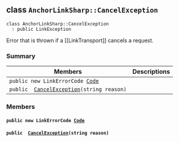 ## class `AnchorLinkSharp::CancelException` 

```
class AnchorLinkSharp::CancelException
  : public LinkException
```

Error that is thrown if a [[LinkTransport]] cancels a request.

### Summary

 Members                        | Descriptions                                
--------------------------------|---------------------------------------------
`public new LinkErrorCode `[`Code`](#class_anchor_link_sharp_1_1_cancel_exception_1af59a16bcca69e33f114ed1195576418a) | 
`public  `[`CancelException`](#class_anchor_link_sharp_1_1_cancel_exception_1a330342c75198f199e83a27f59d478449)`(string reason)` | 

### Members

#### `public new LinkErrorCode `[`Code`](#class_anchor_link_sharp_1_1_cancel_exception_1af59a16bcca69e33f114ed1195576418a) 

#### `public  `[`CancelException`](#class_anchor_link_sharp_1_1_cancel_exception_1a330342c75198f199e83a27f59d478449)`(string reason)` 


